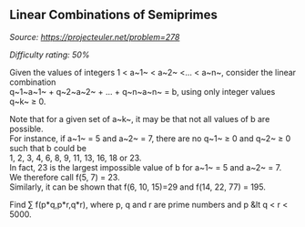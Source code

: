Linear Combinations of Semiprimes
---------------------------------

*Source: https://projecteuler.net/problem=278*


*Difficulty rating: 50%*

Given the values of integers 1 \< a~1~ \< a~2~ \<... \< a~n~, consider
the linear combination\
q~1~a~1~ + q~2~a~2~ + ... + q~n~a~n~ = b, using only integer values q~k~
≥ 0.

Note that for a given set of a~k~, it may be that not all values of b
are possible.\
 For instance, if a~1~ = 5 and a~2~ = 7, there are no q~1~ ≥ 0 and q~2~
≥ 0 such that b could be\
 1, 2, 3, 4, 6, 8, 9, 11, 13, 16, 18 or 23.\
 In fact, 23 is the largest impossible value of b for a~1~ = 5 and a~2~
= 7.\
 We therefore call f(5, 7) = 23.\
 Similarly, it can be shown that f(6, 10, 15)=29 and f(14, 22, 77) =
195.

Find ∑ f(p\*q,p\*r,q\*r), where p, q and r are prime numbers and p &lt q
\< r \< 5000.
